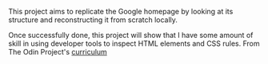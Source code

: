 This project aims to replicate the Google homepage by looking at its structure and reconstructing it from scratch locally. 

Once successfully done, this project will show that I have some amount of skill in using developer tools to inspect HTML elements and CSS rules.
From The Odin Project's [curriculum](http://www.theodinproject.com/web-development-101/html-css)
